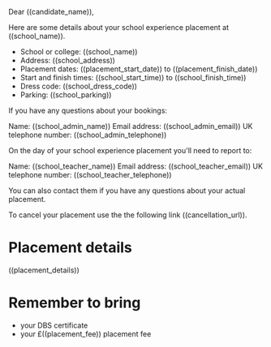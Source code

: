 Dear ((candidate_name)),

Here are some details about your school experience placement at ((school_name)).

* School or college: ((school_name))
* Address: ((school_address))
* Placement dates: ((placement_start_date)) to ((placement_finish_date))
* Start and finish times: ((school_start_time)) to ((school_finish_time))
* Dress code: ((school_dress_code))
* Parking: ((school_parking))

If you have any questions about your bookings:

Name: ((school_admin_name))
Email address: ((school_admin_email))
UK telephone number: ((school_admin_telephone))

On the day of your school experience placement you'll need to report to:

Name: ((school_teacher_name))
Email address: ((school_teacher_email))
UK telephone number: ((school_teacher_telephone))

You can also contact them if you have any questions about your actual placement.

To cancel your placement use the the following link ((cancellation_url)).

# Placement details

((placement_details))

# Remember to bring
* your DBS certificate
* your £((placement_fee)) placement fee